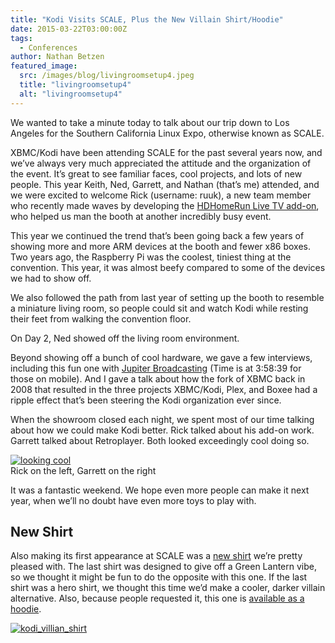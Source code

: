 ```yaml
---
title: "Kodi Visits SCALE, Plus the New Villain Shirt/Hoodie"
date: 2015-03-22T03:00:00Z
tags:
  - Conferences
author: Nathan Betzen
featured_image:
  src: /images/blog/livingroomsetup4.jpeg
  title: "livingroomsetup4"
  alt: "livingroomsetup4"
---
```


We wanted to take a minute today to talk about our trip down to Los Angeles for the Southern California Linux Expo, otherwise known as SCALE.

XBMC/Kodi have been attending SCALE for the past several years now, and we’ve always very much appreciated the attitude and the organization of the event. It’s great to see familiar faces, cool projects, and lots of new people. This year Keith, Ned, Garrett, and Nathan (that’s me) attended, and we were excited to welcome Rick (username: ruuk), a new team member who recently made waves by developing the [HDHomeRun Live TV add-on](/article/addon-spotlight-hdhomerun-live-tv "Addon Spotlight: HDHomeRun Live TV"), who helped us man the booth at another incredibly busy event.

This year we continued the trend that’s been going back a few years of showing more and more ARM devices at the booth and fewer x86 boxes. Two years ago, the Raspberry Pi was the coolest, tiniest thing at the convention. This year, it was almost beefy compared to some of the devices we had to show off.

We also followed the path from last year of setting up the booth to resemble a miniature living room, so people could sit and watch Kodi while resting their feet from walking the convention floor.

On Day 2, Ned showed off the living room environment.

Beyond showing off a bunch of cool hardware, we gave a few interviews, including this fun one with [Jupiter Broadcasting](https://www.youtube.com/watch?v=nrwaHGhFU68&t=14319) (Time is at 3:58:39 for those on mobile). And I gave a talk about how the fork of XBMC back in 2008 that resulted in the three projects XBMC/Kodi, Plex, and Boxee had a ripple effect that’s been steering the Kodi organization ever since.

When the showroom closed each night, we spent most of our time talking about how we could make Kodi better. Rick talked about his add-on work. Garrett talked about Retroplayer. Both looked exceedingly cool doing so.

[![looking cool](/images/blog/looking_cool_and_collected-429x600.jpeg)](/images/blog/looking_cool_and_collected.jpeg)  
 Rick on the left, Garrett on the right

It was a fantastic weekend. We hope even more people can make it next year, when we’ll no doubt have even more toys to play with.

## New Shirt

Also making its first appearance at SCALE was a [new shirt](https://teespring.com/kodi-villain-shirt) we’re pretty pleased with. The last shirt was designed to give off a Green Lantern vibe, so we thought it might be fun to do the opposite with this one. If the last shirt was a hero shirt, we thought this time we’d make a cooler, darker villain alternative. Also, because people requested it, this one is [available as a hoodie](https://teespring.com/kodi-villain-shirt "Kodi Hoodie").

[![kodi_villian_shirt](/images/blog/kodi_villian_shirt-800x447.jpeg)](https://teespring.com/kodi-villain-shirt)
